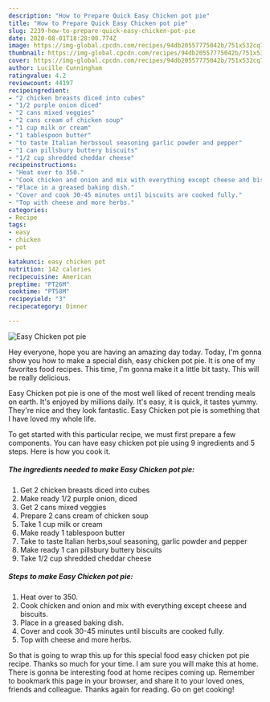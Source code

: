 ```yaml
---
description: "How to Prepare Quick Easy Chicken pot pie"
title: "How to Prepare Quick Easy Chicken pot pie"
slug: 2239-how-to-prepare-quick-easy-chicken-pot-pie
date: 2020-08-01T18:28:00.774Z
image: https://img-global.cpcdn.com/recipes/94db20557775042b/751x532cq70/easy-chicken-pot-pie-recipe-main-photo.jpg
thumbnail: https://img-global.cpcdn.com/recipes/94db20557775042b/751x532cq70/easy-chicken-pot-pie-recipe-main-photo.jpg
cover: https://img-global.cpcdn.com/recipes/94db20557775042b/751x532cq70/easy-chicken-pot-pie-recipe-main-photo.jpg
author: Lucille Cunningham
ratingvalue: 4.2
reviewcount: 44197
recipeingredient:
- "2 chicken breasts diced into cubes"
- "1/2 purple onion diced"
- "2 cans mixed veggies"
- "2 cans cream of chicken soup"
- "1 cup milk or cream"
- "1 tablespoon butter"
- "to taste Italian herbssoul seasoning garlic powder and pepper"
- "1 can pillsbury buttery biscuits"
- "1/2 cup shredded cheddar cheese"
recipeinstructions:
- "Heat over to 350."
- "Cook chicken and onion and mix with everything except cheese and biscuits."
- "Place in a greased baking dish."
- "Cover and cook 30-45 minutes until biscuits are cooked fully."
- "Top with cheese and more herbs."
categories:
- Recipe
tags:
- easy
- chicken
- pot

katakunci: easy chicken pot 
nutrition: 142 calories
recipecuisine: American
preptime: "PT26M"
cooktime: "PT58M"
recipeyield: "3"
recipecategory: Dinner

---
```



![Easy Chicken pot pie](https://img-global.cpcdn.com/recipes/94db20557775042b/751x532cq70/easy-chicken-pot-pie-recipe-main-photo.jpg)

Hey everyone, hope you are having an amazing day today. Today, I'm gonna show you how to make a special dish, easy chicken pot pie. It is one of my favorites food recipes. This time, I'm gonna make it a little bit tasty. This will be really delicious.

Easy Chicken pot pie is one of the most well liked of recent trending meals on earth. It's enjoyed by millions daily. It's easy, it is quick, it tastes yummy. They're nice and they look fantastic. Easy Chicken pot pie is something that I have loved my whole life.




To get started with this particular recipe, we must first prepare a few components. You can have easy chicken pot pie using 9 ingredients and 5 steps. Here is how you cook it.

<!--inarticleads1-->

##### The ingredients needed to make Easy Chicken pot pie:

1. Get 2 chicken breasts diced into cubes
1. Make ready 1/2 purple onion, diced
1. Get 2 cans mixed veggies
1. Prepare 2 cans cream of chicken soup
1. Take 1 cup milk or cream
1. Make ready 1 tablespoon butter
1. Take to taste Italian herbs,soul seasoning, garlic powder and pepper
1. Make ready 1 can pillsbury buttery biscuits
1. Take 1/2 cup shredded cheddar cheese




<!--inarticleads2-->

##### Steps to make Easy Chicken pot pie:

1. Heat over to 350.
1. Cook chicken and onion and mix with everything except cheese and biscuits.
1. Place in a greased baking dish.
1. Cover and cook 30-45 minutes until biscuits are cooked fully.
1. Top with cheese and more herbs.




So that is going to wrap this up for this special food easy chicken pot pie recipe. Thanks so much for your time. I am sure you will make this at home. There is gonna be interesting food at home recipes coming up. Remember to bookmark this page in your browser, and share it to your loved ones, friends and colleague. Thanks again for reading. Go on get cooking!

